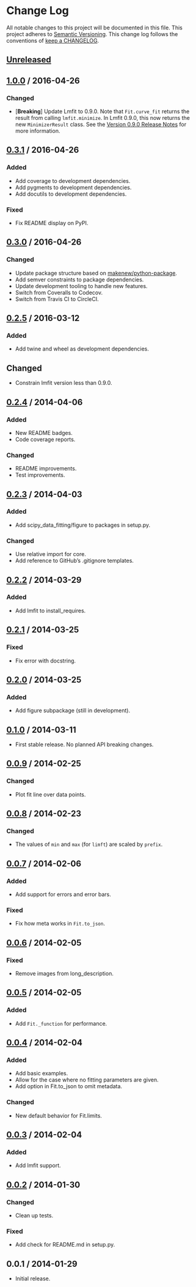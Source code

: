 # Change Log

All notable changes to this project will be documented in this file.
This project adheres to [Semantic Versioning](http://semver.org/).
This change log follows the conventions of
[keep a CHANGELOG](http://keepachangelog.com/).

## [Unreleased][Unreleased]

## [1.0.0] / 2016-04-26

### Changed

- [**Breaking**] Update Lmfit to 0.9.0.
  Note that `Fit.curve_fit` returns the result from calling `lmfit.minimize`.
  In Lmfit 0.9.0, this now returns the new `MinimizerResult` class.
  See the [Version 0.9.0 Release Notes] for more information.

[Version 0.9.0 Release Notes]: https://lmfit.github.io/lmfit-py/whatsnew.html#whatsnew-090-label

## [0.3.1] / 2016-04-26

### Added

- Add coverage to development dependencies.
- Add pygments to development dependencies.
- Add docutils to development dependencies.

### Fixed

- Fix README display on PyPI.

## [0.3.0] / 2016-04-26

### Changed

- Update package structure based on [makenew/python-package].
- Add semver constraints to package dependencies.
- Update development tooling to handle new features.
- Switch from Coveralls to Codecov.
- Switch from Travis CI to CircleCI.

[makenew/python-package]: https://github.com/makenew/python-package

## [0.2.5] / 2016-03-12

### Added

- Add twine and wheel as development dependencies.

## Changed

- Constrain lmfit version less than 0.9.0.

## [0.2.4] / 2014-04-06

### Added

- New README badges.
- Code coverage reports.

### Changed

- README improvements.
- Test improvements.

## [0.2.3] / 2014-04-03

### Added

- Add scipy_data_fitting/figure to packages in setup.py.

### Changed

- Use relative import for core.
- Add reference to GitHub’s .gitignore templates.

## [0.2.2] / 2014-03-29

### Added

- Add lmfit to install_requires.

## [0.2.1] / 2014-03-25

### Fixed

- Fix error with docstring.

## [0.2.0] / 2014-03-25

### Added

- Add figure subpackage (still in development).

## [0.1.0] / 2014-03-11

- First stable release. No planned API breaking changes.

## [0.0.9] / 2014-02-25

### Changed

- Plot fit line over data points.

## [0.0.8] / 2014-02-23

### Changed

- The values of `min` and `max` (for `limft`) are scaled by `prefix`.

## [0.0.7] / 2014-02-06

### Added

- Add support for errors and error bars.

### Fixed

- Fix how meta works in `Fit.to_json`.

## [0.0.6] / 2014-02-05

### Fixed

- Remove images from long_description.

## [0.0.5] / 2014-02-05

### Added

- Add `Fit._function` for performance.

## [0.0.4] / 2014-02-04

### Added

- Add basic examples.
- Allow for the case where no fitting parameters are given.
- Add option in Fit.to_json to omit metadata.

### Changed

- New default behavior for Fit.limits.

## [0.0.3] / 2014-02-04

### Added

- Add lmfit support.

## [0.0.2] / 2014-01-30

### Changed

- Clean up tests.

### Fixed

- Add check for README.md in setup.py.

## 0.0.1 / 2014-01-29

- Initial release.

[Unreleased]: https://github.com/razor-x/scipy-data_fitting/compare/v1.0.0...HEAD
[1.0.0]: https://github.com/razor-x/scipy-data_fitting/compare/v0.3.1...v1.0.0
[0.3.1]: https://github.com/razor-x/scipy-data_fitting/compare/v0.3.0...v0.3.1
[0.3.0]: https://github.com/razor-x/scipy-data_fitting/compare/v0.2.5...v0.3.0
[0.2.5]: https://github.com/razor-x/scipy-data_fitting/compare/v0.2.4...v0.2.5
[0.2.4]: https://github.com/razor-x/scipy-data_fitting/compare/v0.2.3...v0.2.4
[0.2.3]: https://github.com/razor-x/scipy-data_fitting/compare/v0.2.2...v0.2.3
[0.2.2]: https://github.com/razor-x/scipy-data_fitting/compare/v0.2.1...v0.2.2
[0.2.1]: https://github.com/razor-x/scipy-data_fitting/compare/v0.2.0...v0.2.1
[0.2.0]: https://github.com/razor-x/scipy-data_fitting/compare/v0.1.0...v0.2.0
[0.1.0]: https://github.com/razor-x/scipy-data_fitting/compare/v0.0.9...v0.1.0
[0.0.9]: https://github.com/razor-x/scipy-data_fitting/compare/v0.0.8...v0.0.9
[0.0.8]: https://github.com/razor-x/scipy-data_fitting/compare/v0.0.7...v0.0.8
[0.0.7]: https://github.com/razor-x/scipy-data_fitting/compare/v0.0.6...v0.0.7
[0.0.6]: https://github.com/razor-x/scipy-data_fitting/compare/v0.0.5...v0.0.6
[0.0.5]: https://github.com/razor-x/scipy-data_fitting/compare/v0.0.4...v0.0.5
[0.0.4]: https://github.com/razor-x/scipy-data_fitting/compare/v0.0.3...v0.0.4
[0.0.3]: https://github.com/razor-x/scipy-data_fitting/compare/v0.0.2...v0.0.3
[0.0.2]: https://github.com/razor-x/scipy-data_fitting/compare/v0.0.1...v0.0.2
